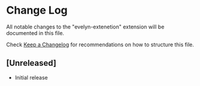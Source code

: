 # Change Log

All notable changes to the "evelyn-extenetion" extension will be documented in this file.

Check [Keep a Changelog](http://keepachangelog.com/) for recommendations on how to structure this file.

## [Unreleased]

- Initial release